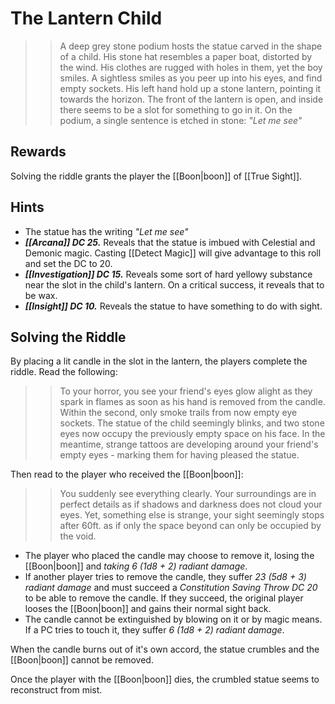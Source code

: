# The Lantern Child
> > A deep grey stone podium hosts the statue carved in the shape of a child. His stone hat resembles a paper boat, distorted by the wind. His clothes are rugged with holes in them, yet the boy smiles. A sightless smiles as you peer up into his eyes, and find empty sockets.
> > His left hand hold up a stone lantern, pointing it towards the horizon. The front of the lantern is open, and inside there seems to be a slot for something to go in it.
> > On the podium, a single sentence is etched in stone: *"Let me see"*

## Rewards
Solving the riddle grants the player the [[Boon|boon]] of [[True Sight]].

## Hints
- The statue has the writing *"Let me see"*
- ***[[Arcana]] DC 25.*** Reveals that the statue is imbued with Celestial and Demonic magic. Casting [[Detect Magic]] will give advantage to this roll and set the DC to 20.
- ***[[Investigation]] DC 15.*** Reveals some sort of hard yellowy substance near the slot in the child's lantern. On a critical success, it reveals that to be wax.
- ***[[Insight]] DC 10.*** Reveals the statue to have something to do with sight.

## Solving the Riddle
By placing a lit candle in the slot in the lantern, the players complete the riddle. Read the following:
> > To your horror, you see your friend's eyes glow alight as they spark in flames as soon as his hand is removed from the candle. Within the second, only smoke trails from now empty eye sockets.
> > The statue of the child seemingly blinks, and two stone eyes now occupy the previously empty space on his face.
> > In the meantime, strange tattoos are developing around your friend's empty eyes - marking them for having pleased the statue.

Then read to the player who received the [[Boon|boon]]:
> > You suddenly see everything clearly. Your surroundings are in perfect details as if shadows and darkness does not cloud your eyes.
> > Yet, something else is strange, your sight seemingly stops after 60ft. as if only the space beyond can only be occupied by the void.

- The player who placed the candle may choose to remove it, losing the [[Boon|boon]] and *taking 6 (1d8 + 2) radiant damage*.
- If another player tries to remove the candle, they suffer *23 (5d8 + 3) radiant damage* and must succeed a *Constitution Saving Throw DC 20* to be able to remove the candle. If they succeed, the original player looses the [[Boon|boon]] and gains their normal sight back.
- The candle cannot be extinguished by blowing on it or by magic means. If a PC tries to touch it, they suffer *6 (1d8 + 2) radiant damage*.

When the candle burns out of it's own accord, the statue crumbles and the [[Boon|boon]] cannot be removed.

Once the player with the [[Boon|boon]] dies, the crumbled statue seems to reconstruct from mist.